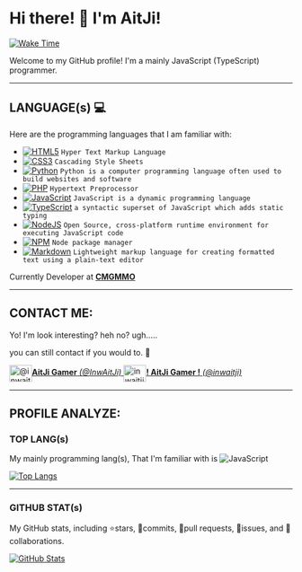 # Hi there! 🐾 I'm AitJi!
[![Wake Time](https://wakatime.com/badge/user/8f1fec2f-7186-44c1-b5ed-fe095d0dd9f6.svg)](https://github.com/lnwaitji)

Welcome to my GitHub profile! I'm a mainly JavaScript (TypeScript) programmer.
<hr>


## LANGUAGE(s) 💻

Here are the programming languages that I am familiar with:

- [![HTML5](https://img.shields.io/badge/HTML-%23E34F26.svg?style=flat&logo=html5&logoColor=white)](#) ``Hyper Text Markup Language``
- [![CSS3](https://img.shields.io/badge/CSS-%231572B6.svg?style=flat&logo=css3&logoColor=white)](#) ``Cascading Style Sheets``
- [![Python](https://img.shields.io/badge/PYTHON-3670A0?style=flat&logo=python&logoColor=ffdd54)](#) ``Python is a computer programming language often used to build websites and software``
- [![PHP](https://img.shields.io/badge/PHP-%23777BB4.svg?style=flat&logo=php&logoColor=white)](#) ``Hypertext Preprocessor``
- [![JavaScript](https://img.shields.io/badge/JAVASCRIPT-%23323330.svg?style=flat&logo=javascript&logoColor=%23F7DF1E)](#) ``JavaScript is a dynamic programming language``
- [![TypeScript](https://img.shields.io/badge/TYPESCRIPT-%23007ACC.svg?style=flat&logo=typescript&logoColor=white)](#) ``a syntactic superset of JavaScript which adds static typing``
- [![NodeJS](https://img.shields.io/badge/NODE.JS-6DA55F?style=flat&logo=node.js&logoColor=white)](#) ``Open Source, cross-platform runtime environment for executing JavaScript code``
- [![NPM](https://img.shields.io/badge/NPM-%23000000.svg?style=flat&logo=npm&logoColor=white)](#) ``Node package manager``
- [![Markdown](https://img.shields.io/badge/MARKDOWN-%23000000.svg?style=flat&logo=markdown&logoColor=white)](#) ``Lightweight markup language for creating formatted text using a plain-text editor``

Currently Developer at **[CMGMMO](https://cmgmmo.vercel.app)**
<hr>

## CONTACT ME:
Yo! I'm look interesting? heh no? ugh.....

you can still contact if you would to. 🥴

<a href="https://www.youtube.com/c/@inwaitji" target="blank"><img align="center" src="https://raw.githubusercontent.com/rahuldkjain/github-profile-readme-generator/master/src/images/icons/Social/youtube.svg" alt="@inwaitji" height="30" width="40" />**AitJi Gamer** *(@InwAitJi)*
<a href="https://discord.com/invite/jPerpN98JX" target="blank"><img align="center" src="https://raw.githubusercontent.com/rahuldkjain/github-profile-readme-generator/master/src/images/icons/Social/discord.svg" alt="inwaitji" height="30" width="40" />**! AitJi Gamer !** *(@inwaitji)*</a>

<hr>

## PROFILE ANALYZE:

### TOP LANG(s)
My mainly programming lang(s), That I'm familiar with is ![JavaScript](https://img.shields.io/badge/JAVASCRIPT-%23323330.svg?style=flat&logo=javascript&logoColor=%23F7DF1E)

[![Top Langs](https://github-readme-stats.vercel.app/api/top-langs/?username=lnwaitji&layout=compact&theme=dracula)](#)

<hr>

### GITHUB STAT(s)
My GitHub stats, including ⭐stars, 🌠commits, 🧻pull requests, 🐜issues, and 🙏collaborations.

[![GitHub Stats](https://github-readme-stats.vercel.app/api?username=lnwaitji&show_icons=true&theme=dracula)](#)
